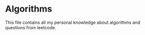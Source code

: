 # Algorithms
This file contains all my personal knowledge about algorithms and questions from leetcode.
